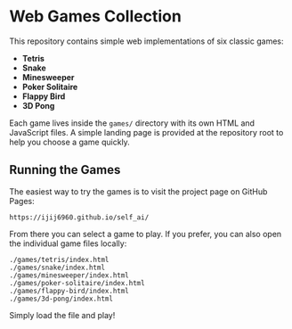 # Web Games Collection

This repository contains simple web implementations of six classic games:

- **Tetris**
- **Snake**
- **Minesweeper**
- **Poker Solitaire**
- **Flappy Bird**
- **3D Pong**

Each game lives inside the `games/` directory with its own HTML and JavaScript files. A simple landing page is provided at the repository root to help you choose a game quickly.

## Running the Games

The easiest way to try the games is to visit the project page on GitHub Pages:

```
https://ijij6960.github.io/self_ai/
```

From there you can select a game to play. If you prefer, you can also open the individual game files locally:

```
./games/tetris/index.html
./games/snake/index.html
./games/minesweeper/index.html
./games/poker-solitaire/index.html
./games/flappy-bird/index.html
./games/3d-pong/index.html
```

Simply load the file and play!
